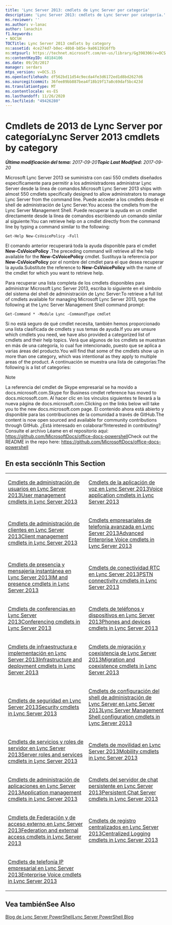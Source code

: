 ```yaml
---
title: 'Lync Server 2013: cmdlets de Lync Server por categoría'
description: 'Lync Server 2013: cmdlets de Lync Server por categoría.'
ms.reviewer: ''
ms.author: v-lanac
author: lanachin
f1.keywords:
- NOCSH
TOCTitle: Lync Server 2013 cmdlets by category
ms:assetid: 4ce274d7-b0ec-40b8-b85e-9a0613916ffb
ms:mtpsurl: https://technet.microsoft.com/en-us/library/Gg398306(v=OCS.15)
ms:contentKeyID: 48184106
ms.date: 09/20/2017
manager: serdars
mtps_version: v=OCS.15
ms.openlocfilehash: df562bd11d54c9ecda4fe3d6172ed1d8bd2627d6
ms.sourcegitcommit: 36fee89bb887bea4f18b19f17a8c69daf5bc423d
ms.translationtype: MT
ms.contentlocale: es-ES
ms.lasthandoff: 11/26/2020
ms.locfileid: "49426280"
---
```

# <a name="lync-server-2013-cmdlets-by-category"></a><span data-ttu-id="81324-103">Cmdlets de 2013 de Lync Server por categoría</span><span class="sxs-lookup"><span data-stu-id="81324-103">Lync Server 2013 cmdlets by category</span></span>

<div data-xmlns="http://www.w3.org/1999/xhtml">

<div class="topic" data-xmlns="http://www.w3.org/1999/xhtml" data-msxsl="urn:schemas-microsoft-com:xslt" data-cs="https://msdn.microsoft.com/">

<div data-asp="https://msdn2.microsoft.com/asp">



</div>

<div id="mainSection">

<div id="mainBody"><span data-ttu-id="81324-104">

<span> </span></span><span class="sxs-lookup"><span data-stu-id="81324-104">

<span> </span></span></span>

<span data-ttu-id="81324-105">_**Última modificación del tema:** 2017-09-20_</span><span class="sxs-lookup"><span data-stu-id="81324-105">_**Topic Last Modified:** 2017-09-20_</span></span>

<span data-ttu-id="81324-106">Microsoft Lync Server 2013 se suministra con casi 550 cmdlets diseñados específicamente para permitir a los administradores administrar Lync Server desde la línea de comandos.</span><span class="sxs-lookup"><span data-stu-id="81324-106">Microsoft Lync Server 2013 ships with almost 550 cmdlets specifically designed to allow administrators to manage Lync Server from the command line.</span></span> <span data-ttu-id="81324-107">Puede acceder a los cmdlets desde el shell de administración de Lync Server.</span><span class="sxs-lookup"><span data-stu-id="81324-107">You access the cmdlets from the Lync Server Management Shell.</span></span> <span data-ttu-id="81324-108">Puede recuperar la ayuda en un cmdlet directamente desde la línea de comandos escribiendo un comando similar al siguiente:</span><span class="sxs-lookup"><span data-stu-id="81324-108">You can retrieve help on a cmdlet directly from the command line by typing a command similar to the following:</span></span>

    Get-Help New-CsVoicePolicy -Full

<span data-ttu-id="81324-109">El comando anterior recuperará toda la ayuda disponible para el cmdlet **New-CsVoicePolicy** .</span><span class="sxs-lookup"><span data-stu-id="81324-109">The preceding command will retrieve all the help available for the **New-CsVoicePolicy** cmdlet.</span></span> <span data-ttu-id="81324-110">Sustituya la referencia por **New-CsVoicePolicy** por el nombre del cmdlet para el que desea recuperar la ayuda.</span><span class="sxs-lookup"><span data-stu-id="81324-110">Substitute the reference to **New-CsVoicePolicy** with the name of the cmdlet for which you want to retrieve help.</span></span>

<span data-ttu-id="81324-111">Para recuperar una lista completa de los cmdlets disponibles para administrar Microsoft Lync Server 2013, escriba lo siguiente en el símbolo del sistema del shell de administración de Lync Server:</span><span class="sxs-lookup"><span data-stu-id="81324-111">To retrieve a full list of cmdlets available for managing Microsoft Lync Server 2013, type the following at the Lync Server Management Shell command prompt:</span></span>

    Get-Command * -Module Lync -CommandType cmdlet

<span data-ttu-id="81324-112">Si no está seguro de qué cmdlet necesita, también hemos proporcionado una lista clasificada de cmdlets y sus temas de ayuda.</span><span class="sxs-lookup"><span data-stu-id="81324-112">If you are unsure which cmdlets you need, we have also provided a categorized list of cmdlets and their help topics.</span></span> <span data-ttu-id="81324-113">Verá que algunos de los cmdlets se muestran en más de una categoría, lo cual fue intencionado, puesto que se aplica a varias áreas del producto.</span><span class="sxs-lookup"><span data-stu-id="81324-113">You will find that some of the cmdlets show up in more than one category, which was intentional as they apply to multiple areas of the product.</span></span> <span data-ttu-id="81324-114">A continuación se muestra una lista de categorías:</span><span class="sxs-lookup"><span data-stu-id="81324-114">The following is a list of categories:</span></span>

<div>


> [!NOTE]
> <span data-ttu-id="81324-115">La referencia del cmdlet de Skype empresarial se ha movido a docs.microsoft.com.</span><span class="sxs-lookup"><span data-stu-id="81324-115">Skype for Business cmdlet reference has moved to docs.microsoft.com.</span></span> <span data-ttu-id="81324-116">Al hacer clic en los vínculos siguientes te llevará a la nueva página de docs.microsoft.com.</span><span class="sxs-lookup"><span data-stu-id="81324-116">Clicking on the links below will take you to the new docs.microsoft.com page.</span></span> <span data-ttu-id="81324-117">El contenido ahora está abierto y disponible para las contribuciones de la comunidad a través de GitHub.</span><span class="sxs-lookup"><span data-stu-id="81324-117">The content is now open sourced and available for community contributions through GitHub.</span></span> <span data-ttu-id="81324-118">¿Está interesado en colaborar?</span><span class="sxs-lookup"><span data-stu-id="81324-118">Interested in contributing?</span></span> <span data-ttu-id="81324-119">Consulte el archivo Léame en el repositorio aquí: <A href="https://github.com/microsoftdocs/office-docs-powershell">https://github.com/MicrosoftDocs/office-docs-powershell</A></span><span class="sxs-lookup"><span data-stu-id="81324-119">Check out the README in the repo here: <A href="https://github.com/microsoftdocs/office-docs-powershell">https://github.com/MicrosoftDocs/office-docs-powershell</A></span></span>



</div>

<div>

## <a name="in-this-section"></a><span data-ttu-id="81324-120">En esta sección</span><span class="sxs-lookup"><span data-stu-id="81324-120">In This Section</span></span>


<table>
<colgroup>
<col style="width: 50%" />
<col style="width: 50%" />
</colgroup>
<tbody>
<tr class="odd">
<td><p><span data-ttu-id="81324-121"><a href="lync-server-2013-user-management-cmdlets.md">Cmdlets de administración de usuarios en Lync Server 2013</a></span><span class="sxs-lookup"><span data-stu-id="81324-121"><a href="lync-server-2013-user-management-cmdlets.md">User management cmdlets in Lync Server 2013</a></span></span></p></td>
<td><p><span data-ttu-id="81324-122"><a href="lync-server-2013-voice-application-cmdlets.md">Cmdlets de la aplicación de voz en Lync Server 2013</a></span><span class="sxs-lookup"><span data-stu-id="81324-122"><a href="lync-server-2013-voice-application-cmdlets.md">Voice application cmdlets in Lync Server 2013</a></span></span></p></td>
</tr>
<tr class="even">
<td><p><span data-ttu-id="81324-123"><a href="lync-server-2013-client-management-cmdlets.md">Cmdlets de administración de clientes en Lync Server 2013</a></span><span class="sxs-lookup"><span data-stu-id="81324-123"><a href="lync-server-2013-client-management-cmdlets.md">Client management cmdlets in Lync Server 2013</a></span></span></p></td>
<td><p><span data-ttu-id="81324-124"><a href="lync-server-2013-advanced-enterprise-voice-cmdlets.md">Cmdlets empresariales de telefonía avanzada en Lync Server 2013</a></span><span class="sxs-lookup"><span data-stu-id="81324-124"><a href="lync-server-2013-advanced-enterprise-voice-cmdlets.md">Advanced Enterprise Voice cmdlets in Lync Server 2013</a></span></span></p></td>
</tr>
<tr class="odd">
<td><p><span data-ttu-id="81324-125"><a href="lync-server-2013-im-and-presence-cmdlets.md">Cmdlets de presencia y mensajería instantánea en Lync Server 2013</a></span><span class="sxs-lookup"><span data-stu-id="81324-125"><a href="lync-server-2013-im-and-presence-cmdlets.md">IM and presence cmdlets in Lync Server 2013</a></span></span></p></td>
<td><p><span data-ttu-id="81324-126"><a href="lync-server-2013-pstn-connectivity-cmdlets.md">Cmdlets de conectividad RTC en Lync Server 2013</a></span><span class="sxs-lookup"><span data-stu-id="81324-126"><a href="lync-server-2013-pstn-connectivity-cmdlets.md">PSTN connectivity cmdlets in Lync Server 2013</a></span></span></p></td>
</tr>
<tr class="even">
<td><p><span data-ttu-id="81324-127"><a href="lync-server-2013-conferencing-cmdlets.md">Cmdlets de conferencias en Lync Server 2013</a></span><span class="sxs-lookup"><span data-stu-id="81324-127"><a href="lync-server-2013-conferencing-cmdlets.md">Conferencing cmdlets in Lync Server 2013</a></span></span></p></td>
<td><p><span data-ttu-id="81324-128"><a href="lync-server-2013-phones-and-devices-cmdlets.md">Cmdlets de teléfonos y dispositivos en Lync Server 2013</a></span><span class="sxs-lookup"><span data-stu-id="81324-128"><a href="lync-server-2013-phones-and-devices-cmdlets.md">Phones and devices cmdlets in Lync Server 2013</a></span></span></p></td>
</tr>
<tr class="odd">
<td><p><span data-ttu-id="81324-129"><a href="lync-server-2013-infrastructure-and-deployment-cmdlets.md">Cmdlets de infraestructura e implementación en Lync Server 2013</a></span><span class="sxs-lookup"><span data-stu-id="81324-129"><a href="lync-server-2013-infrastructure-and-deployment-cmdlets.md">Infrastructure and deployment cmdlets in Lync Server 2013</a></span></span></p></td>
<td><p><span data-ttu-id="81324-130"><a href="lync-server-2013-migration-and-coexistence-cmdlets.md">Cmdlets de migración y coexistencia de Lync Server 2013</a></span><span class="sxs-lookup"><span data-stu-id="81324-130"><a href="lync-server-2013-migration-and-coexistence-cmdlets.md">Migration and coexistence cmdlets in Lync Server 2013</a></span></span></p></td>
</tr>
<tr class="even">
<td><p><span data-ttu-id="81324-131"><a href="lync-server-2013-security-cmdlets.md">Cmdlets de seguridad en Lync Server 2013</a></span><span class="sxs-lookup"><span data-stu-id="81324-131"><a href="lync-server-2013-security-cmdlets.md">Security cmdlets in Lync Server 2013</a></span></span></p></td>
<td><p><span data-ttu-id="81324-132"><a href="lync-server-2013-lync-server-management-shell-configuration-cmdlets.md">Cmdlets de configuración del shell de administración de Lync Server en Lync Server 2013</a></span><span class="sxs-lookup"><span data-stu-id="81324-132"><a href="lync-server-2013-lync-server-management-shell-configuration-cmdlets.md">Lync Server Management Shell configuration cmdlets in Lync Server 2013</a></span></span></p></td>
</tr>
<tr class="odd">
<td><p><span data-ttu-id="81324-133"><a href="lync-server-2013-server-roles-and-services-cmdlets.md">Cmdlets de servicios y roles de servidor en Lync Server 2013</a></span><span class="sxs-lookup"><span data-stu-id="81324-133"><a href="lync-server-2013-server-roles-and-services-cmdlets.md">Server roles and services cmdlets in Lync Server 2013</a></span></span></p></td>
<td><p><span data-ttu-id="81324-134"><a href="lync-server-2013-mobility-cmdlets.md">Cmdlets de movilidad en Lync Server 2013</a></span><span class="sxs-lookup"><span data-stu-id="81324-134"><a href="lync-server-2013-mobility-cmdlets.md">Mobility cmdlets in Lync Server 2013</a></span></span></p></td>
</tr>
<tr class="even">
<td><p><span data-ttu-id="81324-135"><a href="lync-server-2013-application-management-cmdlets.md">Cmdlets de administración de aplicaciones en Lync Server 2013</a></span><span class="sxs-lookup"><span data-stu-id="81324-135"><a href="lync-server-2013-application-management-cmdlets.md">Application management cmdlets in Lync Server 2013</a></span></span></p></td>
<td><p><span data-ttu-id="81324-136"><a href="lync-server-2013-persistent-chat-server-cmdlets.md">Cmdlets del servidor de chat persistente en Lync Server 2013</a></span><span class="sxs-lookup"><span data-stu-id="81324-136"><a href="lync-server-2013-persistent-chat-server-cmdlets.md">Persistent Chat Server cmdlets in Lync Server 2013</a></span></span></p></td>
</tr>
<tr class="odd">
<td><p><span data-ttu-id="81324-137"><a href="lync-server-2013-federation-and-external-access-cmdlets.md">Cmdlets de Federación y de acceso externo en Lync Server 2013</a></span><span class="sxs-lookup"><span data-stu-id="81324-137"><a href="lync-server-2013-federation-and-external-access-cmdlets.md">Federation and external access cmdlets in Lync Server 2013</a></span></span></p></td>
<td><p><span data-ttu-id="81324-138"><a href="lync-server-2013-centralized-logging-cmdlets.md">Cmdlets de registro centralizados en Lync Server 2013</a></span><span class="sxs-lookup"><span data-stu-id="81324-138"><a href="lync-server-2013-centralized-logging-cmdlets.md">Centralized Logging cmdlets in Lync Server 2013</a></span></span></p></td>
</tr>
<tr class="even">
<td><p><span data-ttu-id="81324-139"><a href="lync-server-2013-enterprise-voice-cmdlets.md">Cmdlets de telefonía IP empresarial en Lync Server 2013</a></span><span class="sxs-lookup"><span data-stu-id="81324-139"><a href="lync-server-2013-enterprise-voice-cmdlets.md">Enterprise Voice cmdlets in Lync Server 2013</a></span></span></p></td>
<td></td>
</tr>
</tbody>
</table>


</div>

<div>

## <a name="see-also"></a><span data-ttu-id="81324-140">Vea también</span><span class="sxs-lookup"><span data-stu-id="81324-140">See Also</span></span>


[<span data-ttu-id="81324-141">Blog de Lync Server PowerShell</span><span class="sxs-lookup"><span data-stu-id="81324-141">Lync Server PowerShell Blog</span></span>](https://go.microsoft.com/fwlink/p/?linkid=203150)  
  

<span data-ttu-id="81324-142"></div>

</div>

<span> </span>

</div>

</div>

</span><span class="sxs-lookup"><span data-stu-id="81324-142"></div>

</div>

<span> </span>

</div>

</div>

</span></span></div>

